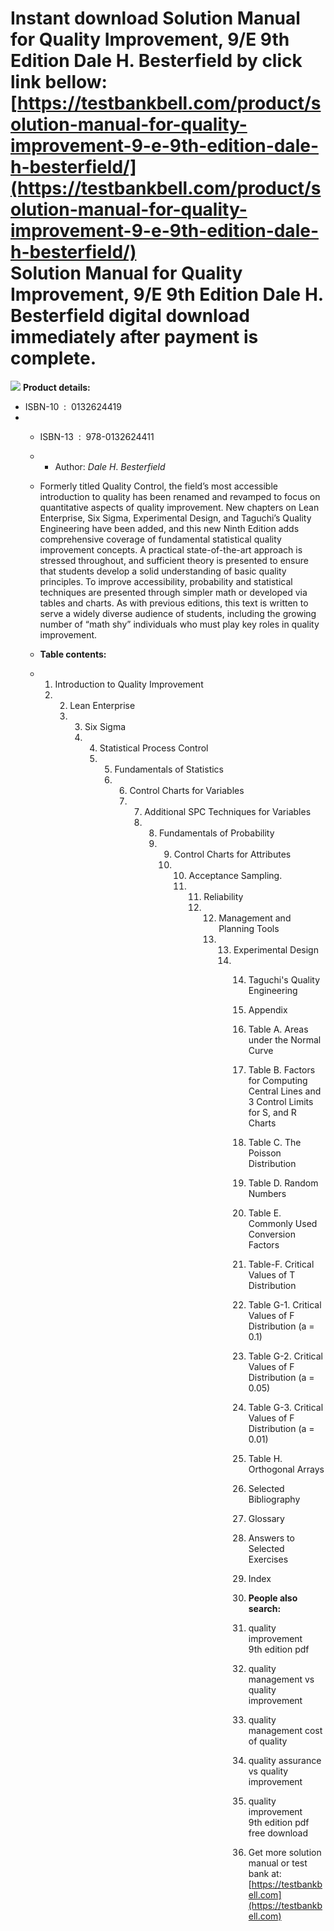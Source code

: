 Instant download **Solution Manual for Quality Improvement, 9/E 9th Edition Dale H. Besterfield** by click link bellow:  
[https://testbankbell.com/product/solution-manual-for-quality-improvement-9-e-9th-edition-dale-h-besterfield/](https://testbankbell.com/product/solution-manual-for-quality-improvement-9-e-9th-edition-dale-h-besterfield/)  
Solution Manual for Quality Improvement, 9/E 9th Edition Dale H. Besterfield digital download immediately after payment is complete.
====================================================================================================================================


![](https://testbankbell.com/wp-content/uploads/2023/05/0132624419.jpg)
**Product details:**
* ISBN-10 ‏ : ‎ 0132624419
* * ISBN-13 ‏ : ‎ 978-0132624411
  * * Author: *Dale H*. *Besterfield*
   
  * Formerly titled Quality Control, the field’s most accessible introduction to quality has been renamed and revamped to focus on quantitative aspects of quality improvement. New chapters on Lean Enterprise, Six Sigma, Experimental Design, and Taguchi’s Quality Engineering have been added, and this new Ninth Edition adds comprehensive coverage of fundamental statistical quality improvement concepts. A practical state-of-the-art approach is stressed throughout, and sufficient theory is presented to ensure that students develop a solid understanding of basic quality principles. To improve accessibility, probability and statistical techniques are presented through simpler math or developed via tables and charts. As with previous editions, this text is written to serve a widely diverse audience of students, including the growing number of “math shy” individuals who must play key roles in quality improvement.
 
  * **Table contents:**
 
  * 1. Introduction to Quality Improvement
    2. 2. Lean Enterprise
       3. 3. Six Sigma
          4. 4. Statistical Process Control
             5. 5. Fundamentals of Statistics
                6. 6. Control Charts for Variables
                   7. 7. Additional SPC Techniques for Variables
                      8. 8. Fundamentals of Probability
                         9. 9. Control Charts for Attributes
                            10. 10. Acceptance Sampling.
                                11. 11. Reliability
                                    12. 12. Management and Planning Tools
                                        13. 13. Experimental Design
                                            14. 14. Taguchi's Quality Engineering
                                                15. Appendix
                                                16. Table A. Areas under the Normal Curve
                                                17. Table B. Factors for Computing Central Lines and 3 Control Limits for S, and R Charts
                                                18. Table C. The Poisson Distribution
                                                19. Table D. Random Numbers
                                                20. Table E. Commonly Used Conversion Factors
                                                21. Table-F. Critical Values of T Distribution
                                                22. Table G-1. Critical Values of F Distribution (a = 0.1)
                                                23. Table G-2. Critical Values of F Distribution (a = 0.05)
                                                24. Table G-3. Critical Values of F Distribution (a = 0.01)
                                                25. Table H. Orthogonal Arrays
                                                26. Selected Bibliography
                                                27. Glossary
                                                28. Answers to Selected Exercises
                                                29. Index
                                               
                                                30. **People also search:**
                                                31. quality improvement 9th edition pdf
                                               
                                                32. quality management vs quality improvement
                                               
                                                33. quality management cost of quality
                                               
                                                34. quality assurance vs quality improvement
                                               
                                                35. quality improvement 9th edition pdf free download
                                                36.  Get more solution manual or test bank at: [https://testbankbell.com](https://testbankbell.com)
